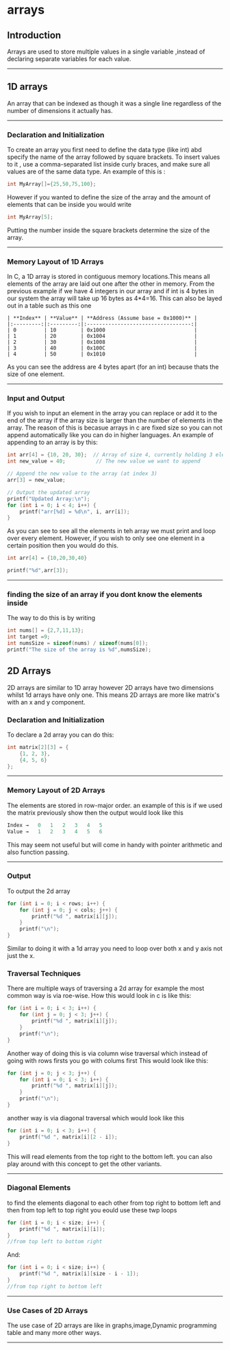 # arrays

## Introduction
Arrays are used to store multiple values in a single variable ,instead of declaring separate variables for each value.

---

## 1D arrays
An array that can be indexed as though it was a single line regardless of the number of dimensions it actually has.

---

### Declaration and Initialization
To create an array you first need to define the data type (like int) abd specify the name of the array followed by square brackets.
To insert values to it , use a comma-separated list inside curly braces, and make sure all values are of the same data type.
An example of this is :
```c
int MyArray[]={25,50,75,100};
```
However if you wanted to define the size of the array and the amount of elements that can be inside you would write
```c
int MyArray[5];

```
Putting the number inside the square brackets determine the size of the array.

---

### Memory Layout of 1D Arrays
In C, a 1D array is stored in contiguous memory locations.This means all elements of the array are laid out one after the other in memory.
From the previous example if we have 4 integers in our array and if int is 4 bytes in our system the array will take up 16 bytes as 4*4=16.
This can also be layed out in a table such as this one
```
| **Index** | **Value** | **Address (Assume base = 0x1000)** |
|:---------:|:---------:|:----------------------------------:|
| 0         | 10        | 0x1000                             |
| 1         | 20        | 0x1004                             |
| 2         | 30        | 0x1008                             |
| 3         | 40        | 0x100C                             |
| 4         | 50        | 0x1010                             |
```
As you can see the address are 4 bytes apart (for an int) because thats the size of one element.

---

### Input and Output
If you wish to input an element in the array you can replace or add it to the end of the array if the array size is larger than the number of elements in the array.
The reason of this is becasue arrays in c are fixed size so you can not append automatically like you can do in higher languages.
An example of appending to an array is by this:
```c
int arr[4] = {10, 20, 30};  // Array of size 4, currently holding 3 elements
int new_value = 40;          // The new value we want to append

// Append the new value to the array (at index 3)
arr[3] = new_value;

// Output the updated array
printf("Updated Array:\n");
for (int i = 0; i < 4; i++) {
    printf("arr[%d] = %d\n", i, arr[i]);
}
```
As you can see to see all the elements in teh array we must print and loop over every element.
However, if you wish to only see one element in a certain position then you would do this.
```c
int arr[4] = {10,20,30,40}

printf("%d",arr[3]);

```

---
### finding the size of an array if you dont know the elements inside 
The way to do this is by writing 
```c
int nums[] = {2,7,11,13};
int target =9;
int numsSize = sizeof(nums) / sizeof(nums[0]);
printf("The size of the array is %d",numsSize);

```

## 2D Arrays
2D arrays are similar to 1D array however 2D arrays have two dimensions whilst 1d arrays have only one. This means 2D arrays are more like matrix's with an x and y component.
### Declaration and Initialization
To declare a 2d array you can do this:
```c
int matrix[2][3] = {
    {1, 2, 3},
    {4, 5, 6}
};
```

---

### Memory Layout of 2D Arrays
The elements are stored in row-major order.
an example of this is if we used the matrix previously show then the output would look like this
```c
Index →   0   1   2   3   4   5
Value →   1   2   3   4   5   6
```
This may seem not useful but will come in handy with pointer arithmetic and also function passing.

---

### Output
To output the 2d array 
```c
for (int i = 0; i < rows; i++) {
    for (int j = 0; j < cols; j++) {
        printf("%d ", matrix[i][j]);
    }
    printf("\n");
}
```
Similar to doing it with a 1d array you need to loop over both x and y axis not just the x.

### Traversal Techniques
There are multiple ways of traversing a 2d array for example the most common way is via roe-wise.
How this would look in c is like this:
```c
for (int i = 0; i < 3; i++) {        
    for (int j = 0; j < 3; j++) {    
        printf("%d ", matrix[i][j]);
    }
    printf("\n");
}

```
Another way of doing this is via column wise traversal which instead of going with rows firsts you go with colums first
This would look like this:
```c
for (int j = 0; j < 3; j++) {        
    for (int i = 0; i < 3; i++) {    
        printf("%d ", matrix[i][j]);
    }
    printf("\n");
}
```
another way is via diagonal traversal which would look like this
```c
for (int i = 0; i < 3; i++) {
    printf("%d ", matrix[i][2 - i]);
}
```
This will read elements from the top right to the bottom left. you can also play around with this concept to get the other variants.

---

### Diagonal Elements
to find the elements diagonal to each other from top right to bottom left and then from top left  to top right you eould use these twp loops 
```c
for (int i = 0; i < size; i++) {
    printf("%d ", matrix[i][i]);
}
//from top left to bottom right
```
And:
```c
for (int i = 0; i < size; i++) {
    printf("%d ", matrix[i][size - i - 1]);
}
//from top right to bottom left 
```

---

### Use Cases of 2D Arrays
The use case of 2D arrays are like in graphs,image,Dynamic programming table and many more other ways.

---


